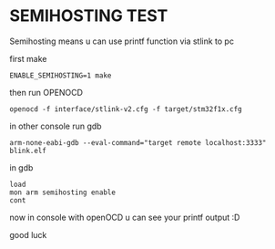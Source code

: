 

SEMIHOSTING TEST
================

Semihosting means u can use printf function via stlink to pc

first make

```
ENABLE_SEMIHOSTING=1 make
```

then run OPENOCD

```
openocd -f interface/stlink-v2.cfg -f target/stm32f1x.cfg
```

in other console run gdb

```
arm-none-eabi-gdb --eval-command="target remote localhost:3333" blink.elf
```
in gdb

```
load
mon arm semihosting enable
cont
```

now in console with openOCD u can see your printf output :D

good luck




